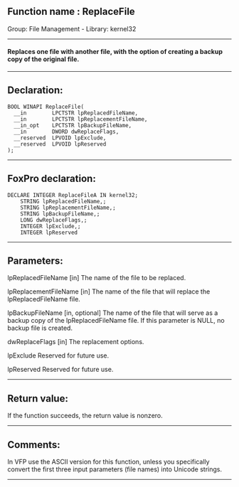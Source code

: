 
## Function name : ReplaceFile
Group: File Management - Library: kernel32    
***  


#### Replaces one file with another file, with the option of creating a backup copy of the original file. 
***  


## Declaration:
```foxpro  
BOOL WINAPI ReplaceFile(
  __in        LPCTSTR lpReplacedFileName,
  __in        LPCTSTR lpReplacementFileName,
  __in_opt    LPCTSTR lpBackupFileName,
  __in        DWORD dwReplaceFlags,
  __reserved  LPVOID lpExclude,
  __reserved  LPVOID lpReserved
);  
```  
***  


## FoxPro declaration:
```foxpro  
DECLARE INTEGER ReplaceFileA IN kernel32;
	STRING lpReplacedFileName,;
	STRING lpReplacementFileName,;
	STRING lpBackupFileName,;
	LONG dwReplaceFlags,;
	INTEGER lpExclude,;
	INTEGER lpReserved  
```  
***  


## Parameters:
lpReplacedFileName [in] 
The name of the file to be replaced.

lpReplacementFileName [in] 
The name of the file that will replace the lpReplacedFileName file.

lpBackupFileName [in, optional] 
The name of the file that will serve as a backup copy of the lpReplacedFileName file. If this parameter is NULL, no backup file is created.

dwReplaceFlags [in] 
The replacement options.

lpExclude 
Reserved for future use.

lpReserved 
Reserved for future use.  
***  


## Return value:
If the function succeeds, the return value is nonzero.  
***  


## Comments:
In VFP use the ASCII version for this function, unless you specifically convert the first three input parameters (file names) into Unicode strings.  
  
***  

